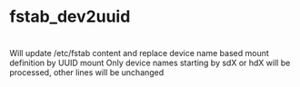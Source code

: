 # fstab_dev2uuid
#
#
Will update /etc/fstab content and replace device name based mount definition by UUID mount
Only device names starting by sdX or hdX will be processed, other lines will be unchanged
#
#

